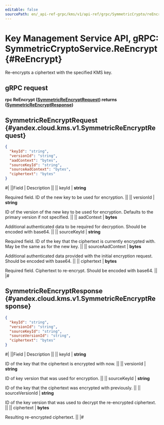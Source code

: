 ```yaml
---
editable: false
sourcePath: en/_api-ref-grpc/kms/v1/api-ref/grpc/SymmetricCrypto/reEncrypt.md
---
```


# Key Management Service API, gRPC: SymmetricCryptoService.ReEncrypt {#ReEncrypt}

Re-encrypts a ciphertext with the specified KMS key.

## gRPC request

**rpc ReEncrypt ([SymmetricReEncryptRequest](#yandex.cloud.kms.v1.SymmetricReEncryptRequest)) returns ([SymmetricReEncryptResponse](#yandex.cloud.kms.v1.SymmetricReEncryptResponse))**

## SymmetricReEncryptRequest {#yandex.cloud.kms.v1.SymmetricReEncryptRequest}

```json
{
  "keyId": "string",
  "versionId": "string",
  "aadContext": "bytes",
  "sourceKeyId": "string",
  "sourceAadContext": "bytes",
  "ciphertext": "bytes"
}
```

#|
||Field | Description ||
|| keyId | **string**

Required field. ID of the new key to be used for encryption. ||
|| versionId | **string**

ID of the version of the new key to be used for encryption.
Defaults to the primary version if not specified. ||
|| aadContext | **bytes**

Additional authenticated data to be required for decryption.
Should be encoded with base64. ||
|| sourceKeyId | **string**

Required field. ID of the key that the ciphertext is currently encrypted with. May be the same as for the new key. ||
|| sourceAadContext | **bytes**

Additional authenticated data provided with the initial encryption request.
Should be encoded with base64. ||
|| ciphertext | **bytes**

Required field. Ciphertext to re-encrypt.
Should be encoded with base64. ||
|#

## SymmetricReEncryptResponse {#yandex.cloud.kms.v1.SymmetricReEncryptResponse}

```json
{
  "keyId": "string",
  "versionId": "string",
  "sourceKeyId": "string",
  "sourceVersionId": "string",
  "ciphertext": "bytes"
}
```

#|
||Field | Description ||
|| keyId | **string**

ID of the key that the ciphertext is encrypted with now. ||
|| versionId | **string**

ID of key version that was used for encryption. ||
|| sourceKeyId | **string**

ID of the key that the ciphertext was encrypted with previously. ||
|| sourceVersionId | **string**

ID of the key version that was used to decrypt the re-encrypted ciphertext. ||
|| ciphertext | **bytes**

Resulting re-encrypted ciphertext. ||
|#